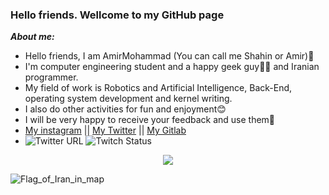 ### Hello friends. Wellcome to my GitHub page ###
***About me:***
- Hello friends, I am AmirMohammad (You can call me Shahin or Amir)👋
- I'm computer engineering student and a happy geek guy👨‍💻 and Iranian programmer.
- My field of work is Robotics and Artificial Intelligence, Back-End, operating system development and kernel writing.
- I also do other activities for fun and enjoyment😊
- I will be very happy to receive your feedback and use them💖 
- <a href="https://www.instagram.com/adventurer_guy12">My instagram</a> || <a href="https://twitter.com/Amirmohammad_kz" target="_blank">My Twitter</a> || <a href="https://gitlab.com/AmirmohammadKazemi" target="_blank">My Gitlab</a>
- ![Twitter URL](https://img.shields.io/twitter/url?label=Twitter&style=social&url=https%3A%2F%2Ftwitter.com%2FAmirmohammad_kz)
![Twitch Status](https://img.shields.io/twitch/status/happy_geek_guy?label=Teitch%20channel&logo=Twitch&style=social)

<p align="center">
  <img src=https://github-readme-stats.vercel.app/api?username=AmirmohammadKazemi&bg_color=191b1f&title_color=36beb6&text_color=fff&line_height=20&hide=["stars"] />
</p>

![Flag_of_Iran_in_map](https://user-images.githubusercontent.com/78997499/115862313-3ee9a700-a449-11eb-8773-a8d690cc9b1e.png)
